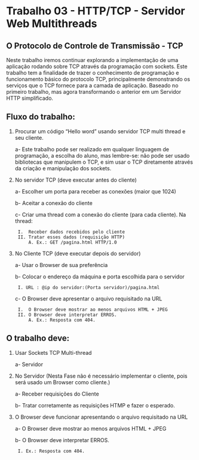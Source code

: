 # Trabalho 03 - HTTP/TCP - Servidor Web Multithreads

## O Protocolo de Controle de Transmissão - TCP
Neste trabalho iremos continuar explorando a implementação de uma aplicação rodando sobre TCP através da programação com sockets. Este trabalho tem a finalidade de trazer o conhecimento de programação e funcionamento básico do protocolo TCP, principalmente demonstrando os serviços que o TCP fornece para a camada de aplicação. Baseado no primeiro trabalho, mas agora transformando o anterior em um Servidor HTTP simplificado.

## Fluxo do trabalho:
1. Procurar um código “Hello word” usando servidor TCP multi thread e seu cliente.

    a- Este trabalho pode ser realizado em qualquer linguagem de programação, a escolha do aluno, mas lembre-se: não pode ser usado bibliotecas que manipulem o TCP, e sim usar o TCP diretamente através da criação e manipulação dos sockets.

2. No servidor TCP (deve executar antes do cliente)

    a- Escolher um porta para receber as conexões (maior que 1024)

    b- Aceitar a conexão do cliente

    c- Criar uma thread com a conexão do cliente (para cada cliente). Na thread:

        I.  Receber dados recebidos pelo cliente
        II. Tratar esses dados (requisição HTTP)
            A. Ex.: GET /pagina.html HTTP/1.0

3. No Cliente TCP (deve executar depois do servidor)

    a- Usar o Browser de sua preferência

    b- Colocar o endereço da máquina e porta escolhida para o servidor

        I. URL : @ip do servidor:(Porta servidor)/pagina.html

    c- O Browser deve apresentar o arquivo requisitado na URL

        I.  O Browser deve mostrar ao menos arquivos HTML + JPEG
        II. O Browser deve interpretar ERROS.
            A. Ex.: Resposta com 404.
   
## O trabalho deve:
1. Usar Sockets TCP Multi-thread
    
    a- Servidor

2. No Servidor (Nesta Fase não é necessário implementar o cliente, pois será usado um Browser como cliente.)
    
    a- Receber requisições do Cliente
    
    b- Tratar corretamente as requisições HTMP e fazer o esperado.

3. O Browser deve funcionar apresentando o arquivo requisitado na URL

    a- O Browser deve mostrar ao menos arquivos HTML + JPEG
    
    b- O Browser deve interpretar ERROS.
        
        I. Ex.: Resposta com 404.
